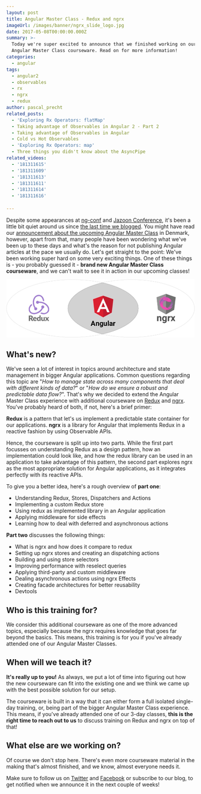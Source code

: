 ```yaml
---
layout: post
title: Angular Master Class - Redux and ngrx
imageUrl: /images/banner/ngrx_slide_logo.jpg
date: 2017-05-08T00:00:00.000Z
summary: >-
  Today we're super excited to announce that we finished working on our new
  Angular Master Class courseware. Read on for more information!
categories:
  - angular
tags:
  - angular2
  - observables
  - rx
  - ngrx
  - redux
author: pascal_precht
related_posts:
  - 'Exploring Rx Operators: flatMap'
  - Taking advantage of Observables in Angular 2 - Part 2
  - Taking advantage of Observables in Angular
  - Cold vs Hot Observables
  - 'Exploring Rx Operators: map'
  - Three things you didn't know about the AsyncPipe
related_videos:
  - '181311615'
  - '181311609'
  - '181311613'
  - '181311611'
  - '181311614'
  - '181311616'

---
```


Despite some appearances at [ng-conf](https://www.ng-conf.org/) and [Jazoon Conference](http://jazoon.com/), it's been a little bit quiet around us since [the last time we blogged](/angular/2017/02/27/three-things-you-didnt-know-about-the-async-pipe.html). You might have read our [announcement about the upcoming Angular Master Class](/announcements/2017/05/05/announcing-angular-master-class-in-denmark.html) in Denmark, however, apart from that, many people have been wondering what we've been up to these days and what's the reason for not publishing Angular articles at the pace we usually do. Let's get straight to the point: We've been working super hard on some very exciting things. One of these things is - you probably guessed it - **brand new Angular Master Class courseware**, and we can't wait to see it in action in our upcoming classes!

<img src="/images/banner/ngrx_slide_logo.jpg" alt="Redux and ngrx banner">

## What's new?

We've seen a lot of interest in topics around architecture and state management in bigger Angular applications. Common questions regarding this topic are "*How to manage state across many components that deal with different kinds of data?*" or "*How do we ensure a robust and predictable data flow?*". That's why we decided to extend the Angular Master Class experience with additional courseware on [Redux](http://redux.js.org/) and [ngrx](https://github.com/ngrx). You've probably heard of both, if not, here's a brief primer:

**Redux** is a pattern that let's us implement a predictable state container for our applications. **ngrx** is a library for Angular that implements Redux in a reactive fashion by using Observable APIs.

Hence, the courseware is split up into two parts. While the first part focusses on understanding Redux as a design pattern, how an implementation could look like, and how the redux library can be used in an application to take advantage of this pattern, the second part explores ngrx as the most appropriate solution for Angular applications, as it integrates perfectly with its reactive APIs.

To give you a better idea, here's a rough overview of **part one**:

- Understanding Redux, Stores, Dispatchers and Actions
- Implementing a custom Redux store
- Using redux as implemented library in an Angular application
- Applying middleware for side effects
- Learning how to deal with deferred and asynchronous actions

**Part two** discusses the following things:

- What is ngrx and how does it compare to redux
- Setting up ngrx stores and creating an dispatching actions
- Building and using store selectors
- Improving performance with reselect queries
- Applying third-party and custom middleware
- Dealing asynchronous actions using ngrx Effects
- Creating facade architectures for better reusability
- Devtools

## Who is this training for?

We consider this additional courseware as one of the more advanced topics, especially because the ngrx requires knowledge that goes far beyond the basics. This means, this training is for you if you've already attended one of our Angular Master Classes.

## When will we teach it?

**It's really up to you!** As always, we put a lot of time into figuring out how the new courseware can fit into the existing one and we think we came up with the best possible solution for our setup.

The courseware is built in a way that it can either form a full isolated single-day training, or, being part of the bigger Angular Master Class experience. This means, if you've already attended one of our 3-day classes, **this is the right time to reach out to us** to discuss training on Redux and ngrx on top of that!

## What else are we working on?

Of course we don't stop here. There's even more courseware material in the making that's almost finished, and we know, almost everyone needs it.

Make sure to follow us on [Twitter](http://twitter.com/thoughtram) and [Facebook](http://facebook.com/thoughtram) or subscribe to our blog, to get notified when we announce it in the next couple of weeks!
